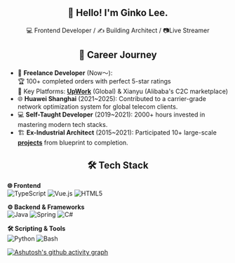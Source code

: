 <h2 align="center">👋 Hello! I'm Ginko Lee.</h2>

<p align="center">💻 Frontend Developer / ✍️ Building Architect / 📷Live Streamer</p> 

<h2 align="center">🚀 Career Journey</h2>

- 🚴 **Freelance Developer** (Now～):  
  🏆 100+ completed orders with perfect 5-star ratings  
  📌 Key Platforms: [**UpWork**](https://www.upwork.com/freelancers/~01758e5baf6b633c80) (Global) & Xianyu (Alibaba's C2C marketplace)
- 🌐 **Huawei Shanghai** (2021~2025): Contributed to a carrier-grade network optimization system for global telecom clients.
- 💻 **Self-Taught Developer** (2019~2021): 2000+ hours invested in mastering modern tech stacks.
- 🏗️ **Ex-Industrial Architect** (2015~2021): Participated 10+ large-scale [**projects**](https://github.com/GinkoTyping/architecture/blob/main/readme.md) from blueprint to completion.

<h2 align="center">🛠️ Tech Stack</h2>

**🌐 Frontend**  
![TypeScript](https://img.shields.io/badge/TypeScript-3178C6?logo=typescript&logoColor=white)
![Vue.js](https://img.shields.io/badge/Vue.js-4FC08D?logo=vuedotjs&logoColor=white)
![HTML5](https://img.shields.io/badge/HTML5-E34F26?logo=html5&logoColor=white)

**⚙️ Backend & Frameworks**  
![Java](https://img.shields.io/badge/Java-007396?logo=openjdk&logoColor=white)
![Spring](https://img.shields.io/badge/Spring-6DB33F?logo=spring&logoColor=white)
![C#](https://img.shields.io/badge/C%23-512BD4?logo=csharp&logoColor=white)

**🛠️ Scripting & Tools**  
![Python](https://img.shields.io/badge/Python-3776AB?logo=python&logoColor=white)
![Bash](https://img.shields.io/badge/Bash-4EAA25?logo=gnubash&logoColor=white)

[![Ashutosh's github activity graph](https://github-readme-activity-graph.vercel.app/graph?username=GinkoTyping&custom_title=One%20line%20a%20day%20keeps%20the%20poverty%20away&theme=github)](https://github.com/ashutosh00710/github-readme-activity-graph)
